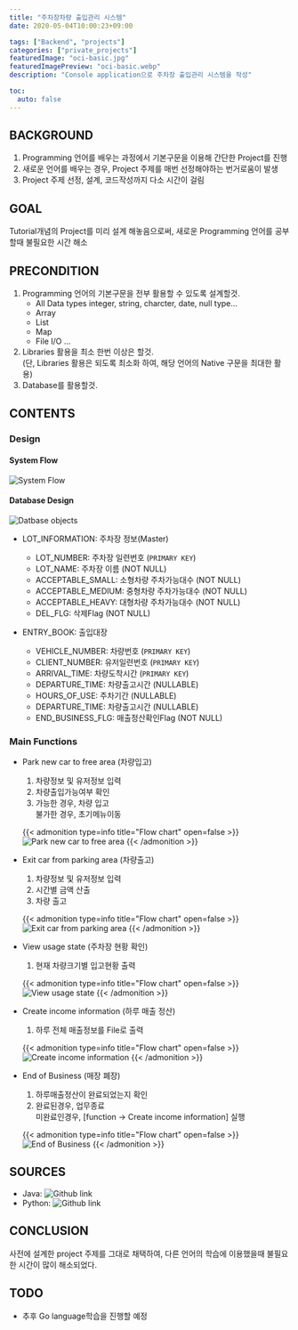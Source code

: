 ```yaml
---
title: "주차장차량 출입관리 시스템"
date: 2020-05-04T10:00:23+09:00

tags: ["Backend", "projects"]
categories: ["private_projects"]
featuredImage: "oci-basic.jpg"
featuredImagePreview: "oci-basic.webp"
description: "Console application으로 주차장 출입관리 시스템을 작성"

toc:
  auto: false
---
```


<!--more-->

## BACKGROUND

1. Programming 언어를 배우는 과정에서 기본구문을 이용해 간단한 Project를 진행
2. 새로운 언어를 배우는 경우, Project 주제를 매번 선정해야하는 번거로움이 발생
3. Project 주제 선정, 설계, 코드작성까지 다소 시간이 걸림

## GOAL

Tutorial개념의 Project를 미리 설계 해놓음으로써, 새로운 Programming 언어를 공부할때 불필요한 시간 해소

## PRECONDITION

1. Programming 언어의 기본구문을 전부 활용할 수 있도록 설계할것.
   - All Data types
     integer, string, charcter, date, null type...
   - Array
   - List
   - Map
   - File I/O
     ...
2. Libraries 활용을 최소 한번 이상은 할것. \
   (단, Libraries 활용은 되도록 최소화 하여, 해당 언어의 Native 구문을 최대한 활용)
3. Database를 활용할것.

## CONTENTS

### Design

#### System Flow

![System Flow](flow-chart.png)

#### Database Design

![Datbase objects](table.png)

- LOT_INFORMATION: 주차장 정보(Master)

  - LOT_NUMBER: 주차장 일련번호 (`PRIMARY KEY`)
  - LOT_NAME: 주차장 이름 (NOT NULL)
  - ACCEPTABLE_SMALL: 소형차량 주차가능대수 (NOT NULL)
  - ACCEPTABLE_MEDIUM: 중형차량 주차가능대수 (NOT NULL)
  - ACCEPTABLE_HEAVY: 대형차량 주차가능대수 (NOT NULL)
  - DEL_FLG: 삭제Flag (NOT NULL)

- ENTRY_BOOK: 출입대장

  - VEHICLE_NUMBER: 차량번호 (`PRIMARY KEY`)
  - CLIENT_NUMBER: 유저일련번호 (`PRIMARY KEY`)
  - ARRIVAL_TIME: 차량도착시간 (`PRIMARY KEY`)
  - DEPARTURE_TIME: 차량출고시간 (NULLABLE)
  - HOURS_OF_USE: 주차기간 (NULLABLE)
  - DEPARTURE_TIME: 차량출고시간 (NULLABLE)
  - END_BUSINESS_FLG: 매출정산확인Flag (NOT NULL)

### Main Functions

- Park new car to free area (차량입고)

  1. 차량정보 및 유저정보 입력
  2. 차량출입가능여부 확인
  3. 가능한 경우, 차량 입고 \
     불가한 경우, 초기메뉴이동

  {{< admonition type=info title="Flow chart" open=false >}}
  ![Park new car to free area](function1_flow.png)
  {{< /admonition >}}

- Exit car from parking area (차량출고)

  1. 차량정보 및 유저정보 입력
  2. 시간별 금액 산출
  3. 차량 출고

  {{< admonition type=info title="Flow chart" open=false >}}
  ![Exit car from parking area](function2_flow.png)
  {{< /admonition >}}

- View usage state (주차장 현황 확인)

  1. 현재 차량크기별 입고현황 출력

  {{< admonition type=info title="Flow chart" open=false >}}
  ![View usage state](function3_flow.png)
  {{< /admonition >}}

- Create income information (하루 매출 정산)

  1. 하루 전체 매출정보를 File로 출력

  {{< admonition type=info title="Flow chart" open=false >}}
  ![Create income information](function4_flow.png)
  {{< /admonition >}}

- End of Business (매장 폐장)

  1. 하루매출정산이 완료되었는지 확인
  2. 완료된경우, 업무종료 \
     미완료인경우, [function -> Create income information] 실행

  {{< admonition type=info title="Flow chart" open=false >}}
  ![End of Business](function5_flow.png)
  {{< /admonition >}}

## SOURCES

- Java: ![Github link](https://github.com/Rick00Kim/SkillUp_Coding/tree/master/ModuleProjects/ParkingArea/UsingJAVA)
- Python: ![Github link](https://github.com/Rick00Kim/SkillUp_Coding/tree/master/ModuleProjects/ParkingArea/UsingPython)

## CONCLUSION

사전에 설계한 project 주제를 그대로 채택하여, 다른 언어의 학습에 이용했을때 불필요한 시간이 많이 해소되었다.

## TODO

- 추후 Go language학습을 진행할 예정
